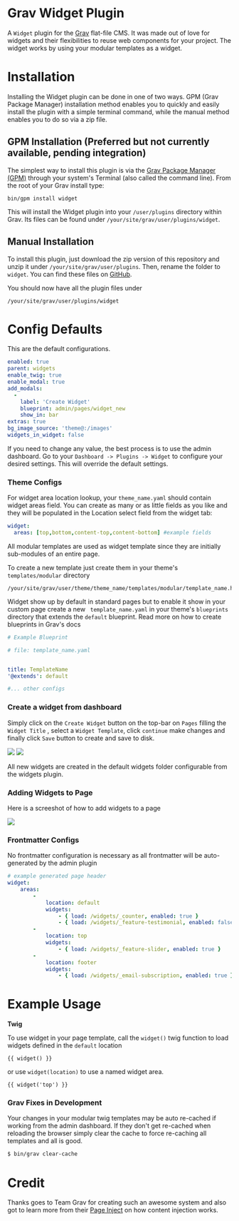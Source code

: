 # Grav Widget Plugin

A `Widget` plugin for the [Grav][grav] flat-file CMS. It was made out of love for widgets and their flexibilities to reuse web components for your project. The widget works by using your modular templates as a widget.

# Installation

Installing the Widget plugin can be done in one of two ways.  GPM (Grav Package Manager) installation method enables you to quickly and easily install the plugin with a simple terminal command, while the manual method enables you to do so via a zip file.

## GPM Installation (Preferred but not currently available, pending integration)

The simplest way to install this plugin is via the [Grav Package Manager (GPM)](http://learn.getgrav.org/advanced/grav-gpm) through your system's Terminal (also called the command line).  From the root of your Grav install type:

    bin/gpm install widget

This will install the Widget plugin into your `/user/plugins` directory within Grav. Its files can be found under `/your/site/grav/user/plugins/widget`.


## Manual Installation 

To install this plugin, just download the zip version of this repository and unzip it under `/your/site/grav/user/plugins`. Then, rename the folder to `widget`. You can find these files on [GitHub](https://github.com/sojimaxi/grav-plugin-widget).

You should now have all the plugin files under

    /your/site/grav/user/plugins/widget

# Config Defaults
This are the default configurations.

```yaml
enabled: true
parent: widgets
enable_twig: true
enable_modal: true
add_modals:
  -
    label: 'Create Widget'
    blueprint: admin/pages/widget_new
    show_in: bar
extras: true
bg_image_source: 'theme@:/images'
widgets_in_widget: false

```

If you need to change any value, the best process is to use the admin dashboard. Go to your `Dashboard -> Plugins -> Widget` to configure your desired settings. This will override the default settings.

### Theme Configs

For widget area location lookup, your `theme_name.yaml` should contain widget areas field. You can create as many or as little fields as you like and they will be populated in the Location select field from the widget tab:

```yaml
widget: 
  areas: [top,bottom,content-top,content-bottom] #example fields
```

All modular templates are used as widget template since they are initially sub-modules of an entire page.

To create a new template just create them in your theme's ` templates/modular ` directory

    /your/site/grav/user/theme/theme_name/templates/modular/template_name.html.twig

Widget show up by default in standard pages but to enable it show in your custom page create a new ` template_name.yaml`
in your theme's `blueprints` directory that extends the `default` blueprint. Read more on how to create blueprints in Grav's docs

```yaml
# Example Blueprint

# file: template_name.yaml


title: TemplateName
'@extends': default

#... other configs
```

### Create a widget from dashboard
Simply click on the ` Create Widget ` button on the top-bar on `Pages` filling the `Widget Title` , 
select a `Widget Template`, click `continue` make changes and finally click `Save` button to create and save to disk.

![](https://i.imgur.com/WXkrEF2.jpg)
![](https://i.imgur.com/lL3wlxr.jpg)

All new widgets are created in the default widgets folder configurable from the widgets plugin.

### Adding Widgets to Page 
Here is a screeshot of how to add widgets to a page

![](http://i.imgur.com/d5athK0.gif)

### Frontmatter Configs

No frontmatter configuration is necessary as all frontmatter will be auto-generated by the admin plugin

```yaml
# example generated page header 
widget:
    areas:
        -
            location: default
            widgets:
                - { load: /widgets/_counter, enabled: true }
                - { load: /widgets/_feature-testimonial, enabled: false }
        -
            location: top
            widgets:
                - { load: /widgets/_feature-slider, enabled: true } 
        -
            location: footer
            widgets:
                - { load: /widgets/_email-subscription, enabled: true }
```

# Example Usage

**Twig**

To use widget in your page template, call the ` widget() ` twig function to load widgets defined in the `default` location

```twig
{{ widget() }}
```
    
or use ` widget(location) ` to use a named widget area.

```twig
{{ widget('top') }}
```

### Grav Fixes in Development

Your changes in your modular twig templates may be auto re-cached if working from the admin dashboard.
If they don't get re-cached when reloading the browser simply clear the cache to force re-caching all templates and all is good.

```bash
$ bin/grav clear-cache

```
# Credit
Thanks goes to Team Grav for creating such an awesome system and also got to learn more from their [Page Inject](https://github.com/getgrav/grav-plugin-widget) on how content injection works.

[grav]: http://github.com/getgrav/grav

